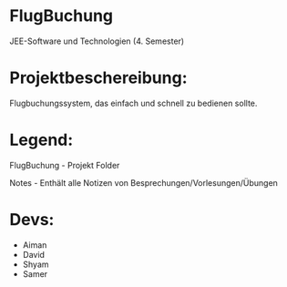 # FlugBuchung

JEE-Software und Technologien (4. Semester)


Projektbeschereibung:
==

Flugbuchungssystem, das einfach und schnell zu bedienen sollte.

Legend:
==
FlugBuchung - Projekt Folder

Notes - Enthält alle Notizen von Besprechungen/Vorlesungen/Übungen

Devs:
==
- Aiman
- David
- Shyam
- Samer


